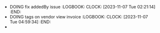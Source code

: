 - DOING fix addedBy issue
  :LOGBOOK:
  CLOCK: [2023-11-07 Tue 02:21:14]
  :END:
- DOING tags on vendor view invoice
  :LOGBOOK:
  CLOCK: [2023-11-07 Tue 04:59:34]
  :END:
-